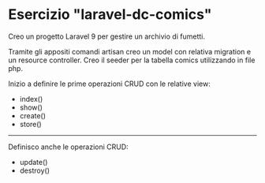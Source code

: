 # Esercizio "laravel-dc-comics"

Creo un progetto Laravel 9 per gestire un archivio di fumetti.

Tramite gli appositi comandi artisan creo un model con relativa migration e un resource controller.
Creo il seeder per la tabella comics utilizzando in file php.

Inizio a definire le prime operazioni CRUD con le relative view:
- index()
- show()
- create()
- store()

---

Definisco anche le operazioni CRUD:
- update()
- destroy()